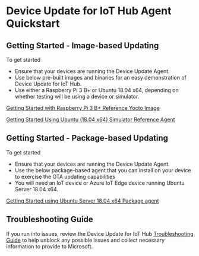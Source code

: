 # Device Update for IoT Hub Agent Quickstart

## Getting Started - Image-based Updating

To get started 
* Ensure that your devices are running the Device Update Agent. 
* Use below pre-built images and binaries for an easy demonstration of Device Update for IoT Hub.  
* Use either a Raspberry Pi 3 B+ or Ubuntu 18.04 x64, depending on whether testing will be using a device or simulator. 

[Getting Started with Raspberry Pi 3 B+ Reference Yocto Image](device-update-raspberry-pi.md)

[Getting Started Using Ubuntu (18.04 x64) Simulator Reference Agent](device-update-simulator.md)

## Getting Started - Package-based Updating

To get started 
* Ensure that your devices are running the Device Update Agent. 
* Use the below package-based agent that you can install on your device to exercise the OTA updating capabilities
* You will need an IoT device or Azure IoT Edge device running Ubuntu Server 18.04 x64. 

[Getting Started using Ubuntu Server 18.04 x64 Package agent](device-update-ubuntu-agent.md)

## Troubleshooting Guide

If you run into issues, review the Device Update for IoT Hub [Troubleshooting Guide](troubleshoot-device-update.md) to help unblock any possible issues and collect necessary information to provide to Microsoft.
